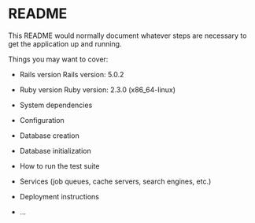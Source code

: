 # README

This README would normally document whatever steps are necessary to get the
application up and running.

Things you may want to cover:
* Rails version
Rails version: 5.0.2
* Ruby version
Ruby version: 2.3.0 (x86_64-linux)
* System dependencies

* Configuration

* Database creation

* Database initialization

* How to run the test suite

* Services (job queues, cache servers, search engines, etc.)

* Deployment instructions

* ...
